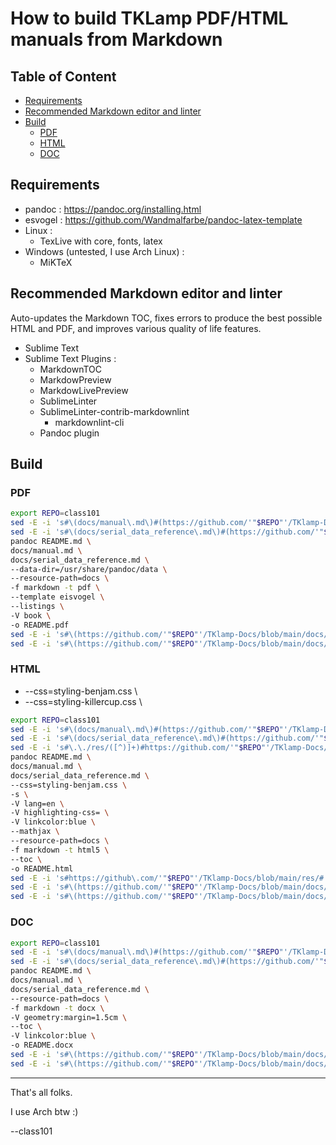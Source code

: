 # How to build TKLamp PDF/HTML manuals from Markdown

## Table of Content

<!-- MarkdownTOC -->

- [Requirements](#requirements)
- [Recommended Markdown editor and linter](#recommended-markdown-editor-and-linter)
- [Build](#build)
    - [PDF](#pdf)
    - [HTML](#html)
    - [DOC](#doc)

<!-- /MarkdownTOC -->

## Requirements

- pandoc : <https://pandoc.org/installing.html>
- esvogel : <https://github.com/Wandmalfarbe/pandoc-latex-template>
- Linux :  
    - TexLive with core, fonts, latex
- Windows (untested, I use Arch Linux) :  
    - MiKTeX

## Recommended Markdown editor and linter

Auto-updates the Markdown TOC, fixes errors to produce the best possible
HTML and PDF, and improves various quality of life features.

- Sublime Text
- Sublime Text Plugins :
    - MarkdownTOC
    - MarkdowPreview
    - MarkdowLivePreview
    - SublimeLinter
    - SublimeLinter-contrib-markdownlint
        - markdownlint-cli
    - Pandoc plugin

## Build

### PDF

```bash
export REPO=class101
sed -E -i 's#\(docs/manual\.md\)#(https://github.com/'"$REPO"'/TKlamp-Docs/blob/main/docs/manual.md)#g' README.md
sed -E -i 's#\(docs/serial_data_reference\.md\)#(https://github.com/'"$REPO"'/TKlamp-Docs/blob/main/docs/serial_data_reference.md)#g' README.md
pandoc README.md \
docs/manual.md \
docs/serial_data_reference.md \
--data-dir=/usr/share/pandoc/data \
--resource-path=docs \
-f markdown -t pdf \
--template eisvogel \
--listings \
-V book \
-o README.pdf 
sed -E -i 's#\(https://github.com/'"$REPO"'/TKlamp-Docs/blob/main/docs/serial_data_reference\.md\)#(docs/serial_data_reference.md)#g' README.md
sed -E -i 's#\(https://github.com/'"$REPO"'/TKlamp-Docs/blob/main/docs/manual\.md\)#(docs/manual.md)#g' README.md
```

### HTML

- --css=styling-benjam.css \
- --css=styling-killercup.css \

```bash
export REPO=class101
sed -E -i 's#\(docs/manual\.md\)#(https://github.com/'"$REPO"'/TKlamp-Docs/blob/main/docs/manual.md)#g' README.md
sed -E -i 's#\(docs/serial_data_reference\.md\)#(https://github.com/'"$REPO"'/TKlamp-Docs/blob/main/docs/serial_data_reference.md)#g' README.md
sed -E -i 's#\.\./res/([^)]+)#https://github.com/'"$REPO"'/TKlamp-Docs/blob/main/res/\1?raw=true#g' docs/manual.md
pandoc README.md \
docs/manual.md \
docs/serial_data_reference.md \
--css=styling-benjam.css \
-s \
-V lang=en \
-V highlighting-css= \
-V linkcolor:blue \
--mathjax \
--resource-path=docs \
-f markdown -t html5 \
--toc \
-o README.html
sed -E -i 's#https://github\.com/'"$REPO"'/TKlamp-Docs/blob/main/res/#../res/#g' docs/manual.md
sed -E -i 's#\(https://github.com/'"$REPO"'/TKlamp-Docs/blob/main/docs/serial_data_reference\.md\)#(docs/serial_data_reference.md)#g' README.md
sed -E -i 's#\(https://github.com/'"$REPO"'/TKlamp-Docs/blob/main/docs/manual\.md\)#(docs/manual.md)#g' README.md
```

### DOC

```bash
export REPO=class101
sed -E -i 's#\(docs/manual\.md\)#(https://github.com/'"$REPO"'/TKlamp-Docs/blob/main/docs/manual.md)#g' README.md
sed -E -i 's#\(docs/serial_data_reference\.md\)#(https://github.com/'"$REPO"'/TKlamp-Docs/blob/main/docs/serial_data_reference.md)#g' README.md
pandoc README.md \
docs/manual.md \
docs/serial_data_reference.md \
--resource-path=docs \
-f markdown -t docx \
-V geometry:margin=1.5cm \
--toc \
-V linkcolor:blue \
-o README.docx
sed -E -i 's#\(https://github.com/'"$REPO"'/TKlamp-Docs/blob/main/docs/serial_data_reference\.md\)#(docs/serial_data_reference.md)#g' README.md
sed -E -i 's#\(https://github.com/'"$REPO"'/TKlamp-Docs/blob/main/docs/manual\.md\)#(docs/manual.md)#g' README.md
```

---

That's all folks.

I use Arch btw :)

--class101
